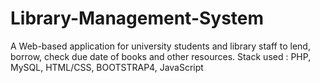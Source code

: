 # Library-Management-System
A Web-based application for university students and library staff to lend, borrow, check due date of books and other resources. 
Stack used : PHP, MySQL, HTML/CSS, BOOTSTRAP4, JavaScript
